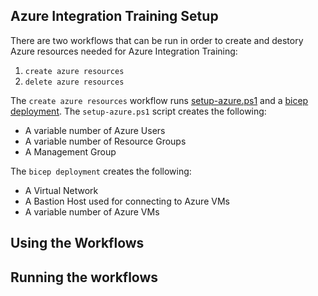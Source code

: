 ## Azure Integration Training Setup
There are two workflows that can be run in order to create and destory Azure resources needed for Azure Integration Training:
1. `create azure resources`
2. `delete azure resources`

The `create azure resources` workflow runs [setup-azure.ps1](./infrastructure/scripts/setup-azure.ps1) and a [bicep deployment](./infrastructure/bicep/). The `setup-azure.ps1` script creates the following:
* A variable number of Azure Users
* A variable number of Resource Groups
* A Management Group

The `bicep deployment` creates the following:
* A Virtual Network
* A Bastion Host used for connecting to Azure VMs
* A variable number of Azure VMs

## Using the Workflows

## Running the workflows
